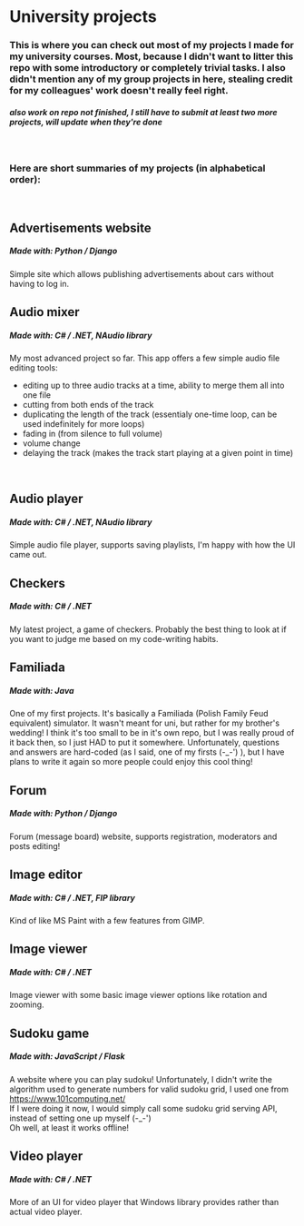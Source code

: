# University projects

### This is where you can check out most of my projects I made for my university courses. Most, because I didn't want to litter this repo with some introductory or completely trivial tasks. I also didn't mention any of my group projects in here, stealing credit for my colleagues' work doesn't really feel right.


##### also work on repo not finished, I still have to submit at least two more projects, will update when they're done

<br>

### Here are short summaries of my projects (in alphabetical order): 
<br>

## Advertisements website
##### Made with: Python / Django
Simple site which allows publishing advertisements about cars without having to log in.
<br>

## Audio mixer
##### Made with: C# / .NET,  NAudio library
My most advanced project so far. This app offers a few simple audio file editing tools: 
- editing up to three audio tracks at a time, ability to merge them all into one file
- cutting from both ends of the track
- duplicating the length of the track (essentialy one-time loop, can be used indefinitely for more loops)
- fading in (from silence to full volume)
- volume change
- delaying the track (makes the track start playing at a given point in time)
<br>

## Audio player
##### Made with: C# / .NET, NAudio library
Simple audio file player, supports saving playlists, I'm happy with how the UI came out.
<br>

## Checkers
##### Made with: C# / .NET
My latest project, a game of checkers. Probably the best thing to look at if you want to judge me based on my code-writing habits.

## Familiada
##### Made with: Java
One of my first projects. It's basically a Familiada (Polish Family Feud equivalent) simulator. It wasn't meant for uni, but rather for my brother's wedding! I think it's too small to be in it's own repo, but I was really proud of it back then, so I just HAD to put it somewhere. Unfortunately, questions and answers are hard-coded (as I said, one of my firsts (-_-') ), but I have plans to write it again so more people could enjoy this cool thing!
<br>

## Forum
##### Made with: Python / Django
Forum (message board) website, supports registration, moderators and posts editing!
<br>

## Image editor
##### Made with: C# / .NET, FIP library
Kind of like MS Paint with a few features from GIMP.
<br>

## Image viewer
##### Made with: C# / .NET
Image viewer with some basic image viewer options like rotation and zooming.
<br>

## Sudoku game
##### Made with: JavaScript / Flask
A website where you can play sudoku! Unfortunately,  I didn't write the algorithm used to generate numbers for valid sudoku grid, I used one from https://www.101computing.net/ <br>
If I were doing it now, I would simply call some sudoku grid serving API, instead of setting one up myself (-_-') <br>
Oh well, at least it works offline!
<br>

## Video player
##### Made with: C# / .NET
More of an UI for video player that Windows library provides rather than actual video player.
<br>









